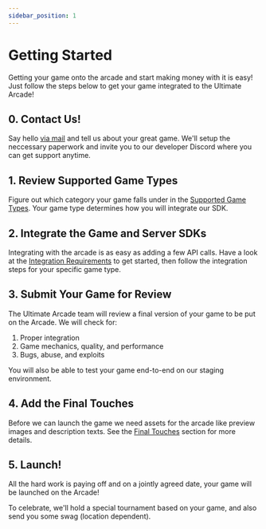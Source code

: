 ```yaml
---
sidebar_position: 1
---
```


# Getting Started

Getting your game onto the arcade and start making money with it is easy! Just follow the steps below to get your game integrated to the Ultimate Arcade!

## 0. Contact Us!

Say hello [via mail](mailto:info@ultimatetournament.io) and tell us about your great game. We'll setup the neccessary paperwork and invite you to our developer Discord where you can get support anytime.

## 1. Review Supported Game Types

Figure out which category your game falls under in the [Supported Game Types](/docs/category/supported-game-types). Your game type determines how you will integrate our SDK.

## 2. Integrate the Game and Server SDKs

Integrating with the arcade is as easy as adding a few API calls. Have a look at the [Integration Requirements](/docs/integration/integration-requirements) to get started, then follow the integration steps for your specific game type.

## 3. Submit Your Game for Review

The Ultimate Arcade team will review a final version of your game to be put on the Arcade. We will check for:

1. Proper integration
2. Game mechanics, quality, and performance
3. Bugs, abuse, and exploits

You will also be able to test your game end-to-end on our staging environment.

## 4. Add the Final Touches

Before we can launch the game we need assets for the arcade like preview images and description texts. See the [Final Touches](/docs/integration/final-touches) section for more details.

## 5. Launch!

All the hard work is paying off and on a jointly agreed date, your game will be launched on the Arcade!

To celebrate, we'll hold a special tournament based on your game, and also send you some swag (location dependent).
